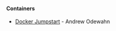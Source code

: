 #### Containers

* [Docker Jumpstart](http://odewahn.github.io/docker-jumpstart/) - Andrew Odewahn

